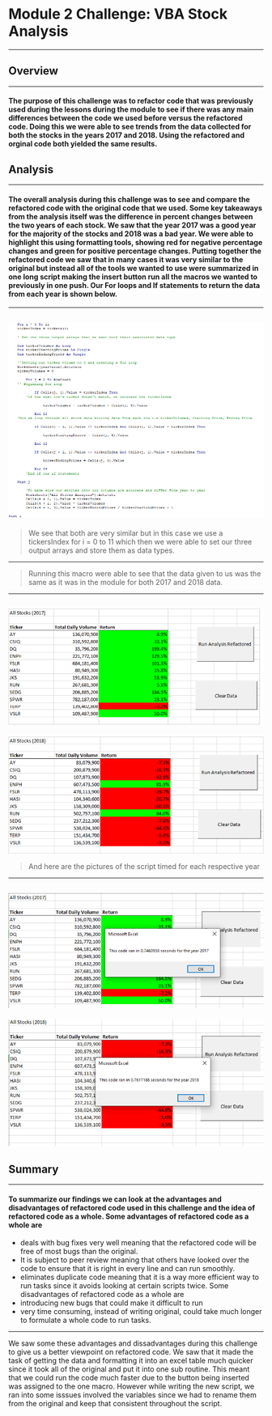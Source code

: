 # Module 2 Challenge: VBA Stock Analysis
---
## Overview 
---
#### The purpose of this challenge was to refactor code that was previously used during the lessons during the module to see if there was any main differences between the code we used before versus the refactored code. Doing this we were able to see trends from the data collected for both the stocks in the years 2017 and 2018. Using the refactored and orginal code both yielded the same results.

## Analysis 
---
#### The overall analysis during this challenge was to see and compare the refactored code with the original code that we used. Some key takeaways from the analysis itself was the difference in percent changes between the two years of each stock. We saw that the year 2017 was a good year for the majority of the stocks and 2018 was a bad year. We were able to highlight this using formatting tools, showing red for negative percentage changes and green for positive percentage changes. Putting together the refactored code we saw that in many cases it was very similar to the original but instead all of the tools we wanted to use were summarized in one long script making the insert button run all the macros we wanted to previously in one push. Our For loops and If statements to return the data from each year is shown below. 
---
![Code](https://github.com/mckjack/stock-analysis/blob/main/Code.png)
--- 
> We see that both are very similar but in this case we use a tickersIndex for i = 0 to 11 which then we were able to set our three output arrays and store them as data types. 
---
> Running this macro were able to see that the data given to us was the same as it was in the module for both 2017 and 2018 data. 
---
![VBA_Challenge_2017](https://github.com/mckjack/stock-analysis/blob/main/VBA_Challenge_2017.png)
---
![VBA_Challenge_2018](https://github.com/mckjack/stock-analysis/blob/main/VBA_Challenge_2018.png)
> And here are the pictures of the script timed for each respective year
---
![Timed](https://github.com/mckjack/stock-analysis/blob/main/VBA_Challenge_2017_timed.png)
---
![Timed_2](https://github.com/mckjack/stock-analysis/blob/main/VBA_Challenge_2018_timed.png)
## Summary
---
#### To summarize our findings we can look at the advantages and disadvantages of refactored code used in this challenge and the idea of refactored code as a whole. Some advantages of refactored code as a whole are
 - deals with bug fixes very well meaning that the refactored code will be free of most bugs than the original.
 - It is subject to peer review meaning that others have looked over the code to ensure that it is right in every line and can run smoothly.
 - eliminates duplicate code meaning that it is a way more efficient way to run tasks since it avoids looking at certain scripts twice. 
 Some disadvantages of refactored code as a whole are
 - introducing new bugs that could make it difficult to run
 - very time consuming, instead of writing original, could take much longer to formulate a whole code to run tasks.
---
We saw some these advantages and dissadvantages during this challenge to give us a better viewpoint on refactored code. We saw that it made the task of getting the data and formatting it into an excel table much quicker since it took all of the original and put it into one sub routine. This meant that we could run the code much faster due to the button being inserted was assigned to the one macro. However while writing the new script, we ran into some isssues involved the variables since we had to rename them from the original and keep that consistent throughout the script. 
